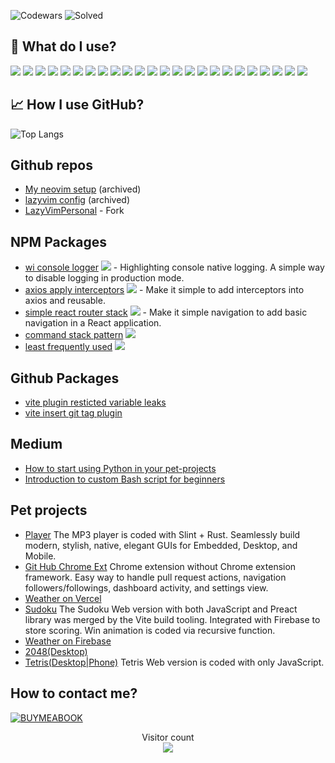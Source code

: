 ![Codewars](https://www.codewars.com/users/Vladislav/badges/micro) ![Solved](https://badges.peiyuan.ch/leetcode/vladislavkovaliov/solved)


## 🔧 What do I use?
![](https://img.shields.io/badge/OS-Linux-informational?style=flat&logo=linux&logoColor=white&color=2bbc8a) ![](https://img.shields.io/badge/OS-MacOS-informational?style=flat&logo=macos&logoColor=white&color=2bbc8a) ![](https://img.shields.io/badge/Editor-WebStorm-informational?style=flat&logo=webstorm&logoColor=white&color=2bbc8a) ![](https://img.shields.io/badge/Code-Python-informational?style=flat&logo=python&logoColor=white&color=2bbc8a) ![](https://img.shields.io/badge/Code-Node-informational?style=flat&logo=node.js&logoColor=white&color=2bbc8a) ![](https://img.shields.io/badge/Code-JavaScript-informational?style=flat&logo=javascript&logoColor=white&color=2bbc8a) ![](https://img.shields.io/badge/Code-TypeScript-informational?style=flat&logo=typescript&logoColor=white&color=2bbc8a) ![](https://img.shields.io/badge/Code-Durt-informational?style=flat&logo=durt&logoColor=white&color=2bbc8a) ![](https://img.shields.io/badge/Mobile-Flutter-2bbc8a?style=flat&logoColor=white) ![](https://img.shields.io/badge/Code-WebGL-informational?style=flat&logo=webgl&logoColor=white&color=2bbc8a) ![](https://img.shields.io/badge/Code-React-informational?style=flat&logo=react&logoColor=white&color=2bbc8a) ![](https://img.shields.io/badge/Shell-Bash-informational?style=flat&logo=gnu-bash&logoColor=white&color=2bbc8a) ![](https://img.shields.io/badge/Tools-MongoDB-informational?style=flat&logo=mongodb&logoColor=white&color=2bbc8a) ![](https://img.shields.io/badge/Cloud-Digital_Ocean-informational?style=flat&logo=digitalocean&logoColor=white&color=2bbc8a) ![](https://img.shields.io/badge/Code-Raspberry-PI?style=flat&logo=raspberrypi&logoColor=white&color=2bbc8a) ![](https://img.shields.io/badge/Auto-Mazda-informational?style=flat&logo=mazda&logoColor=white&color=2bbc8a) ![](https://img.shields.io/badge/Music-Bose-info?style=flat&logo=bose&logoColor=white&color=2bbc8a) ![](https://img.shields.io/badge/Code-GitLab-informational?style=flat&logo=gitlab&logoColor=white&color=2bbc8a) ![](https://img.shields.io/badge/Code-Gulp-informational?style=flat&logo=gulp&logoColor=white&color=2bbc8a) ![](https://img.shields.io/badge/Code-iterm2-informational?style=flat&logo=iterm2&logoColor=white&color=2bbc8a) ![](https://img.shields.io/badge/Code-nestjs-informational?style=flat&logo=nestjs&logoColor=white&color=2bbc8a) ![](https://img.shields.io/badge/Games-Playstation_4-informational?style=flat&logo=playstation4&logoColor=white&color=2bbc8a) ![](https://img.shields.io/badge/Games-Playstation_5-informational?style=flat&logo=playstation5&logoColor=white&color=2bbc8a) ![](https://img.shields.io/badge/Games-Steam-informational?style=flat&logo=steam&logoColor=white&color=2bbc8a)

## &#x1f4c8; How I use GitHub?
![Top Langs](https://github-readme-stats.vercel.app/api/top-langs/?username=vladislavkovaliov&layout=compact&theme=dark)

## Github repos
- [My neovim setup](https://github.com/vladislavkovaliov/nvim) (archived)
- [lazyvim config](https://github.com/vladislavkovaliov/lazyvim) (archived)
- [LazyVimPersonal](https://github.com/vladislavkovaliov/LazyVimPersonal) - Fork

## NPM Packages
- [wi console logger](https://www.npmjs.com/package/wi-console-logger) ![](https://wi-npm-downloads-stats.vercel.app/api/versions/wi-console-logger) - Highlighting console native logging. A simple way to disable logging in production mode.
- [axios apply interceptors](https://www.npmjs.com/package/axios-apply-interceptors) ![](https://wi-npm-downloads-stats.vercel.app/api/versions/axios-apply-interceptors) - Make it simple to add interceptors into axios and reusable.
- [simple react router stack](https://www.npmjs.com/package/simple-react-router-stack) ![](https://wi-npm-downloads-stats.vercel.app/api/versions/simple-react-router-stack) - Make it simple navigation to add basic navigation in a React application.
- [command stack pattern](https://www.npmjs.com/package/command-stack-pattern) ![](https://wi-npm-downloads-stats.vercel.app/api/versions/command-stack-pattern)
- [least frequently used](https://www.npmjs.com/package/least-frequently-used) ![](https://wi-npm-downloads-stats.vercel.app/api/versions/least-frequently-used)

 
## Github Packages
- [vite plugin resticted variable leaks](https://github.com/users/vladislavkovaliov/packages/npm/package/vite-plugin-resticted-variable-leaks)
- [vite insert git tag plugin](https://github.com/vladislavkovaliov/vite-insert-git-tag-plugin/pkgs/npm/vite-insert-git-tag-plugin)

## Medium

- [How to start using Python in your pet-projects](https://v-v-kovaliov.medium.com/how-to-start-use-python-in-yours-pet-projects-1f56a461a2b1)
- [Introduction to custom Bash script for beginners](https://medium.com/@v-v-kovaliov/introduction-to-custom-bash-script-for-beginners-6fe65e0e5c39)

## Pet projects
- [Player](https://github.com/vladislavkovaliov/rust-mp3-player)
  The MP3 player is coded with Slint + Rust. Seamlessly build modern, stylish, native, elegant GUIs for Embedded, Desktop, and Mobile.
- [Git Hub Chrome Ext](https://chromewebstore.google.com/detail/github-helpers/jlppehgmheodaeknongkilmmhfjgjgjp?authuser=0&hl=en)
  Chrome extension without Chrome extension framework. Easy way to handle pull request actions, navigation followers/followings, dashboard activity, and settings view.
- [Weather on Vercel](https://weather-ochre-iota.vercel.app/)
- [Sudoku](https://sudoky-47d5d.web.app)
  The Sudoku Web version with both JavaScript and Preact library was merged by the Vite build tooling. Integrated with Firebase to store scoring. Win animation is coded via recursive function.
- [Weather on Firebase](https://weat-29010.firebaseapp.com/)
- [2048(Desktop)](https://project-6084874703720778896.web.app/)
- [Tetris(Desktop|Phone)](https://tetris-4f4f6.web.app/)
  Tetris Web version is coded with only JavaScript.
  
## How to contact me?
[![BUYMEABOOK](https://img.shields.io/badge/buymeabook-ffd966?style=for-the-badge&logo=buymeacoffee&logoColor=white)](https://www.buymeacoffee.com/vkovaliov)

<p align="center"> 
  <div align="center">Visitor count</div>
  <div align="center">
    <img src="https://profile-counter.glitch.me/vladislavkovaliov/count.svg"/>
  </div> 
</p>


